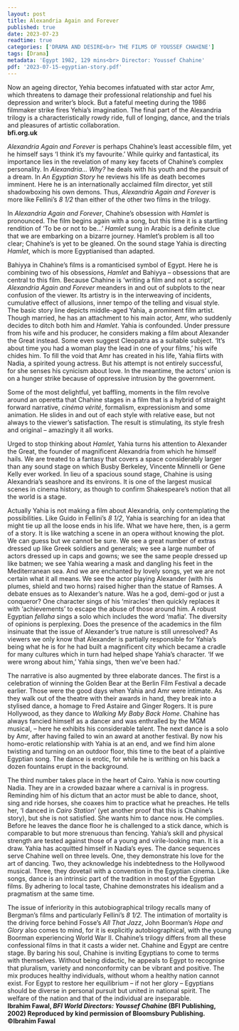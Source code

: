 ```yaml
---
layout: post
title: Alexandria Again and Forever
published: true
date: 2023-07-23
readtime: true
categories: ['DRAMA AND DESIRE<br> THE FILMS OF YOUSSEF CHAHINE']
tags: [Drama]
metadata: 'Egypt 1982, 129 mins<br> Director: Youssef Chahine'
pdf: '2023-07-15-egyptian-story.pdf'
---
```


Now an ageing director, Yehia becomes infatuated with star actor Amr, which threatens to damage their professional relationship and fuel his depression and writer’s block. But a fateful meeting during the 1986 filmmaker strike fires Yehia’s imagination. The final part of the Alexandria trilogy is a characteristically rowdy ride, full of longing, dance, and the trials and pleasures of artistic collaboration.  
**bfi.org.uk**  

_Alexandria Again and Forever_ is perhaps Chahine’s least accessible film, yet he himself says ‘I think it’s my favourite.’ While quirky and fantastical, its importance lies in the revelation of many key facets of Chahine’s complex personality. In _Alexandria… Why?_ he deals with his youth and the pursuit of a dream. In _An_ _Egyptian Story_ he reviews his life as death becomes imminent. Here he is an internationally acclaimed film director, yet still shadowboxing his own demons. Thus, _Alexandria Again and Forever_ is more like Fellini’s _8 1/2_ than either of the other two films in the trilogy.

In _Alexandria Again and Forever_, Chahine’s obsession with _Hamlet_ is pronounced. The film begins again with a song, but this time it is a startling rendition of ‘To be or not to be…’ _Hamlet_ sung in Arabic is a definite clue that we are embarking on a bizarre journey. Hamlet’s problem is all too clear; Chahine’s is yet to be gleaned. On the sound stage Yahia is directing _Hamlet_, which is more Egyptianised than adapted.

Bahiyya in Chahine’s films is a romanticised symbol of Egypt. Here he is combining two of his obsessions, _Hamlet_ and Bahiyya – obsessions that are central to this film. Because Chahine is ‘writing a film and not a script’, _Alexandria Again and Forever_ meanders in and out of subplots to the near confusion of the viewer. Its artistry is in the interweaving of incidents, cumulative effect of allusions, inner tempo of the telling and visual style. The basic story line depicts middle-aged Yahia, a prominent film artist. Though married, he has an attachment to his main actor, Amr, who suddenly decides to ditch both him and _Hamlet_. Yahia is confounded. Under pressure from his wife and his producer, he considers making a film about Alexander the Great instead. Some even suggest Cleopatra as a suitable subject. ‘It’s about time you had a woman play the lead in one of your films,’ his wife chides him. To fill the void that Amr has created in his life, Yahia flirts with Nadia, a spirited young actress. But his attempt is not entirely successful, for she senses his cynicism about love. In the meantime, the actors’ union is on a hunger strike because of oppressive intrusion by the government.

Some of the most delightful, yet baffling, moments in the film revolve around an operetta that Chahine stages in a film that is a hybrid of straight forward narrative, _cinéma vérité_, formalism, expressionism and some animation. He slides in and out of each style with relative ease, but not always to the viewer’s satisfaction. The result is stimulating, its style fresh and original – amazingly it all works.

Urged to stop thinking about _Hamlet_, Yahia turns his attention to Alexander the Great, the founder of magnificent Alexandria from which he himself hails. We are treated to a fantasy that covers a space considerably larger than any sound stage on which Busby Berkeley, Vincente Minnelli or Gene Kelly ever worked. In lieu of a spacious sound stage, Chahine is using Alexandria’s seashore and its environs. It is one of the largest musical scenes in cinema history, as though to confirm Shakespeare’s notion that all the world is a stage.

Actually Yahia is not making a film about Alexandria, only contemplating the possibilities. Like Guido in Fellini’s  _8 1/2_, Yahia is searching for an idea that might tie up all the loose ends in his life. What we have here, then, is a germ of a story. It is like watching a scene in an opera without knowing the plot. We can guess but we cannot be sure. We see a great number of extras dressed up like Greek soldiers and generals; we see a large number of actors dressed up in caps and gowns; we see the same people dressed up like batmen; we see Yahia wearing a mask and dangling his feet in the Mediterranean sea. And we are enchanted by lovely songs, yet we are not certain what it all means. We see the actor playing Alexander (with his plumes, shield and two horns) raised higher than the statue of Ramses. A debate ensues as to Alexander’s nature. Was he a god, demi-god or just a conqueror? One character sings of his ‘miracles’ then quickly replaces it with ‘achievements’ to escape the abuse of those around him. A robust Egyptian _fellaha_ sings a solo which includes the word ‘mafia’. The diversity of opinions is perplexing. Does the presence of the academics in the film insinuate that the issue of Alexander’s true nature is still unresolved? As viewers we only know that Alexander is partially responsible for Yahia’s being what he is for he had built a magnificent city which became a cradle for many cultures which in turn had helped shape Yahia’s character. ‘If we were wrong about him,’ Yahia sings, ‘then we’ve been had.’

The narrative is also augmented by three elaborate dances. The first is a celebration of winning the Golden Bear at the Berlin Film Festival a decade earlier. Those were the good days when Yahia and Amr were intimate. As they walk out of the theatre with their awards in hand, they break into a stylised dance, a homage to Fred Astaire and Ginger Rogers. It is pure Hollywood, as they dance to _Walking My Baby Back Home_. Chahine has always fancied himself as a dancer and was enthralled by the MGM musical, – here he exhibits his considerable talent. The next dance is a solo by Amr, after having failed to win an award at another festival. By now his homo-erotic relationship with Yahia is at an end, and we find him alone twisting and turning on an outdoor floor, this time to the beat of a plaintive Egyptian song. The dance is erotic, for while he is writhing on his back a dozen fountains erupt in the background.

The third number takes place in the heart of Cairo. Yahia is now courting Nadia. They are in a crowded bazaar where a carnival is in progress. Reminding him of his dictum that an actor must be able to dance, shoot, sing and ride horses, she coaxes him to practice what he preaches. He tells her, ‘I danced in _Cairo Station_’ (yet another proof that this is Chahine’s story), but she is not satisfied. She wants him to dance now. He complies. Before he leaves the dance floor he is challenged to a stick dance, which is comparable to but more strenuous than fencing. Yahia’s skill and physical strength are tested against those of a young and virile-looking man. It is a draw. Yahia has acquitted himself in Nadia’s eyes. The dance sequences serve Chahine well on three levels. One, they demonstrate his love for the art of dancing. Two, they acknowledge his indebtedness to the Hollywood musical. Three, they dovetail with a convention in the Egyptian cinema. Like songs, dance is an intrinsic part of the tradition in most of the Egyptian films. By adhering to local taste, Chahine demonstrates his idealism and a pragmatism at the same time.

The issue of inferiority in this autobiographical trilogy recalls many of Bergman’s films and particularly Fellini’s _8 1/2._ The intimation of mortality is the driving force behind Fosse’s _All That Jazz_, John Boorman’s _Hope and Glory_ also comes to mind, for it is explicitly autobiographical, with the young Boorman experiencing World War II. Chahine’s trilogy differs from all these confessional films in that it casts a wider net. Chahine and Egypt are centre stage. By baring his soul, Chahine is inviting Egyptians to come to terms with themselves. Without being didactic, he appeals to Egypt to recognise that pluralism, variety and nonconformity can be vibrant and positive. The mix produces healthy individuals, without whom a healthy nation cannot exist. For Egypt to restore her equilibrium – if not her glory – Egyptians should be diverse in personal pursuit but united in national spirit. The welfare of the nation and that of the individual are inseparable.  
**Ibrahim Fawal, _BFI World Directors: Youssef Chahine_ (BFI Publishing, 2002) Reproduced by kind permission of Bloomsbury Publishing. ©Ibrahim Fawal**  
<!--stackedit_data:
eyJoaXN0b3J5IjpbMjA2ODY0OTI4OV19
-->
